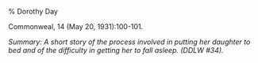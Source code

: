 % Dorothy Day

Commonweal, 14 (May 20, 1931):100-101.

*Summary: A short story of the process involved in putting her daughter
to bed and of the difficulty in getting her to fall asleep. (DDLW
\#34).*


